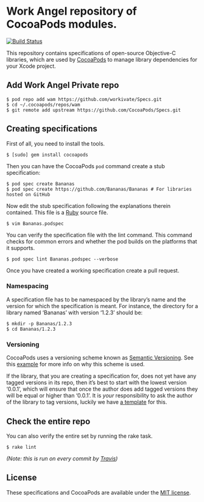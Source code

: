 # Work Angel repository of CocoaPods modules.

[![Build Status](https://secure.travis-ci.org/CocoaPods/Specs.png?branch=master)](http://travis-ci.org/CocoaPods/Specs)

This repository contains specifications of open-source Objective-C libraries, which are used by [CocoaPods](https://github.com/CocoaPods/CocoaPods) to manage library dependencies for your Xcode project.

## Add Work Angel Private repo

```console
$ pod repo add wam https://github.com/workivate/Specs.git
$ cd ~/.cocoapods/repos/wam
$ git remote add upstream https://github.com/CocoaPods/Specs.git
```

## Creating specifications

First of all, you need to install the tools.

```console
$ [sudo] gem install cocoapods
```

Then you can have the CocoaPods `pod` command create a stub specification:

```console
$ pod spec create Bananas
$ pod spec create https://github.com/Bananas/Bananas # For libraries hosted on GitHub
```

Now edit the stub specification following the explanations therein contained. This file is a [Ruby](http://www.ruby-lang.org/) source file.

```console
$ vim Bananas.podspec
```

You can verify the specification file with the lint command. This command checks for common errors and whether the pod builds on the platforms that it supports.

```console
$ pod spec lint Bananas.podspec --verbose
```

Once you have created a working specification create a pull request.

### Namespacing

A specification file has to be namespaced by the library’s name and the version for which the specification is meant. For instance, the directory for a library named ‘Bananas’ with version ‘1.2.3’ should be:

    $ mkdir -p Bananas/1.2.3
    $ cd Bananas/1.2.3

### Versioning

CocoaPods uses a versioning scheme known as [Semantic Versioning](http://semver.org/). See this [example](https://github.com/CocoaPods/Specs/wiki/Cross-dependencies-resolution-example) for more info on why this scheme is used.

If the library, that you are creating a specification for, does not yet have any tagged versions in its repo, then it’s best to start with the lowest version ‘0.0.1’, which will ensure that once the author does add tagged versions they will be equal or higher than ‘0.0.1’. It is _your_ responsibility to ask the author of the library to tag versions, luckily we have [a template](https://github.com/CocoaPods/Specs/wiki/%22Please-add-semantic-version-tags%22-issue-template) for this.

## Check the entire repo

You can also verify the entire set by running the rake task.

    $ rake lint

_(Note: this is run on every commit by [Travis](http://travis-ci.org/#!/CocoaPods/Specs))_

## License

These specifications and CocoaPods are available under the [MIT license](http://www.opensource.org/licenses/mit-license.php).


